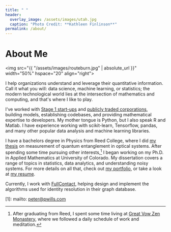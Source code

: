 ```yaml
---
title: " "
header:
  overlay_image: /assets/images/utah.jpg
  caption: "Photo Credit: **Kathleen Finlinson**"
permalink: /about/
---
```


# About Me

<img src="{{ "/assets/images/routeburn.jpg" | absolute_url }}"
width="50%" hspace="20" align="right">
  
I help organizations understand and leverage their quantitative
information. Call it what you will: data science, machine learning, or
statistics; the modern technological world lies at the intersection of
mathematics and computing, and that's where I like to play.

I've worked with [Stage 1 start-ups][5] and [publicly traded corporations][6], building
models, establishing codebases, and providing mathematical expertise to
developers. My mother tongue is Python, but I also speak R and Matlab. I have
experience working with scikit-learn, Tensorflow, pandas, and many other popular
data analysis and machine learning libraries. 

I have a bachelors degree in Physics from Reed College, where I did
[my thesis][2] on measurement of quantum entanglement in optical systems. After
spending some time pursuing other interests,[^fnote2] I began working on my
Ph.D. in Applied Mathematics at University of Colorado. My dissertation covers a
range of topics in statistics, data analytics, and understanding noisy
systems. For more details on all that, check out [my portfolio](/portfolio/), or
take a look at [my resume][4]. 

Currently, I work with [FullContact][7], helping design and implement the
algorithms used for identity resolution in their graph database.

[^fnote2]: After graduating from Reed, I spent some time living at
	[Great Vow Zen Monastery][3], where we followed a daily schedule of work and
	meditation.
  
[1]: mailto: peter@pwills.com

[2]: /assets/docs/thesis.pdf

[3]: https://www.zendust.org/monastery

[4]: /assets/docs/resume.pdf

[5]: https://www.entelligent.com

[6]: https://www.thetradedesk.com

[7]: https://www.fullcontact.com
